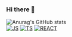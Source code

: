 ### Hi there 👋

![Anurag's GitHub stats](https://github-readme-stats.vercel.app/api?username=CaraMellang&show_icons=true&theme=dark)  
[![JS](https://img.shields.io/badge/JavaScript-F7DF1E?style=for-the-badge&logo=JavaScript&logoColor=black)](github.com/CaraMellang/mwitter)
[![TS](https://img.shields.io/badge/TypeScript-3178C6?style=for-the-badge&logo=TypeScript&logoColor=black)](github.com/CaraMellang/mwitter)
[![REACT](https://img.shields.io/badge/React-3178C6?style=for-the-badge&logo=React&logoColor=black)](github.com/CaraMellang/mwitter)

<!--
**CaraMellang/CaraMellang** is a ✨ _special_ ✨ repository because its `README.md` (this file) appears on your GitHub profile.

Here are some ideas to get you started:

- 🔭 I’m currently working on ...
- 🌱 I’m currently learning ...
- 👯 I’m looking to collaborate on ...
- 🤔 I’m looking for help with ...
- 💬 Ask me about ...
- 📫 How to reach me: ...
- 😄 Pronouns: ...
- ⚡ Fun fact: ...
-->
